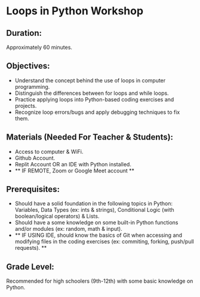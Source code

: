 # Loops in Python Workshop 

## Duration:
Approximately 60 minutes.

## Objectives:
- Understand the concept behind the use of loops in computer programming.
- Distinguish the differences between for loops and while loops.
- Practice applying loops into Python-based coding exercises and projects.
- Recognize loop errors/bugs and apply debugging techniques to fix them.

## Materials (Needed For Teacher & Students):
- Access to computer & WiFi.
- Github Account.
- Replit Account OR an IDE with Python installed.
- ** IF REMOTE, Zoom or Google Meet account **

## Prerequisites: 
- Should have a solid foundation in the following topics in Python: Variables, Data Types (ex: ints & strings), Conditional Logic (with boolean/logical operators) & Lists.
- Should have a some knowledge on some built-in Python functions and/or modules (ex: random, math & input).
- ** IF USING IDE, should know the basics of Git when accessing and modifying files in the coding exercises (ex: commiting, forking, push/pull requests). **

## Grade Level:
Recommended for high schoolers (9th-12th) with some basic knowledge on Python.
